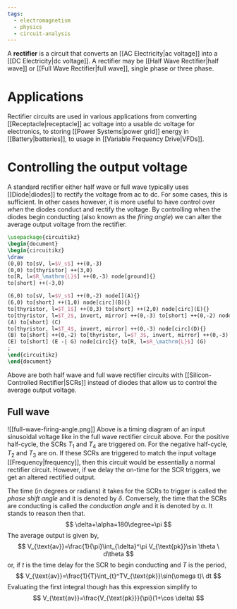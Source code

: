 ```yaml
---
tags:
  - electromagnetism
  - physics
  - circuit-analysis
---
```

A **rectifier** is a circuit that converts an [[AC Electricity|ac voltage]] into a [[DC Electricity|dc voltage]]. A rectifier may be [[Half Wave Rectifier|half wave]] or [[Full Wave Rectifier|full wave]], single phase or three phase. 
# Applications
Rectifier circuits are used in various applications from converting [[Receptacle|receptacle]] ac voltage into a usable dc voltage for electronics, to storing [[Power Systems|power grid]] energy in [[Battery|batteries]], to usage in [[Variable Frequency Drive|VFDs]]. 
# Controlling the output voltage
A standard rectifier either half wave or full wave typically uses [[Diode|diodes]] to rectify the voltage from ac to dc. For some cases, this is sufficient. In other cases however, it is more useful to have control over *when* the diodes conduct and rectify the voltage. By controlling when the diodes begin conducting (also known as the *firing angle*) we can alter the average output voltage from the rectifier.
```tikz
\usepackage{circuitikz}
\begin{document}
\begin{circuitikz}
\draw
(0,0) to[sV, l=$V_s$] ++(0,-3)
(0,0) to[thyristor] ++(3,0)
to[R, l=$R_\mathrm{L}$] ++(0,-3) node[ground]{}
to[short] ++(-3,0)

(6,0) to[sV, l=$V_s$] ++(0,-2) node[](A){}
(6,0) to[short] ++(1,0) node[circ](B){}
to[thyristor, l=$T_1$] ++(0,3) to[short] ++(2,0) node[circ](E){}
to[thyristor, l=$T_2$, invert, mirror] ++(0,-3) to[short] ++(0,-2) node[circ](C){}
(A) to[short] (C)
to[thyristor, l=$T_4$, invert, mirror] ++(0,-3) node[circ](D){}
(B) to[short] ++(0,-2) to[thyristor, l=$T_3$, invert, mirror] ++(0,-3) to[short] ++(5,0) node[circ]{} node[ground](G){}
(E) to[short] (E -| G) node[circ]{} to[R, l=$R_\mathrm{L}$] (G)
;
\end{circuitikz}
\end{document}
```

Above are both half wave and full wave rectifier circuits with [[Silicon-Controlled Rectifier|SCRs]] instead of diodes that allow us to control the average output voltage.
## Full wave
![[full-wave-firing-angle.png]]
Above is a timing diagram of an input sinusoidal voltage like in the full wave rectifier circuit above. For the positive half-cycle, the SCRs $T_{1}$ and $T_{4}$ are triggered on. For the negative half-cycle, $T_{2}$ and $T_{3}$ are on. If these SCRs are triggered to match the input voltage [[Frequency|frequency]], then this circuit would be essentially a normal rectifier circuit. However, if we delay the on-time for the SCR triggers, we get an altered rectified output. 

The time (in degrees or radians) it takes for the SCRs to trigger is called the *phase shift angle* and it is denoted by $\delta$. Conversely, the time that the SCRs are conducting is called the *conduction angle* and it is denoted by $\alpha$. It stands to reason then that.
$$
\delta+\alpha=180\degree=\pi
$$
The average output is given by,
$$
V_{\text{av}}=\frac{1}{\pi}\int_{\delta}^\pi V_{\text{pk}}\sin \theta \ d\theta
$$
or, if $t$ is the time delay for the SCR to begin conducting and $T$ is the period,
$$
V_{\text{av}}=\frac{1}{T}\int_{t}^TV_{\text{pk}}\sin(\omega t)\ dt
$$
Evaluating the first integral though has this expression simplify to
$$
V_{\text{av}}=\frac{V_{\text{pk}}}{\pi}(1+\cos \delta)
$$
